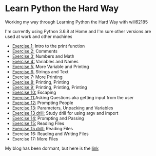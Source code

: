 # Learn Python the Hard Way
 
Working my way through Learning Python the Hard Way with will62185

I'm currently using Python 3.6.8 at Home and I'm sure other versions are used at work and other machines

* [Exercise 1:](../master/ex1.py) Intro to the print function
* [Exercise 2:](../master/ex2.py) Comments
* [Exercise 3:](../master/ex3.py) Numbers and Math
* [Exercise 4:](../master/ex4.py) Variables and Names
* [Exercise 5:](../master/ex5.py) More Variable and Printing
* [Exercise 6:](../master/ex6.py) Strings and Text
* [Exercise 7:](../master/ex7.py) More Printing
* [Exercise 8:](../master/ex8.py) Printing, Printing
* [Exercise 9:](../master/ex9.py) Printing, Printing, Printing
* [Exercise 10:](../master/ex10.py) Escaping 
* [Exercise 11:](../master/ex11.py)Asking Questions aka getting input from the user
* [Exercise 12:](../master/ex12.py) Prompting People
* [Exercise 13:](../master/ex13.py) Parameters, Unpacking and Variables
* [Exercise 13 drill:](../master/ex13drill.py) Study drill for using argv and import
* [Exercise 14:](../master/ex14.py) Prompting and Passing
* [Exercise 15:](../master/ex15.py) Reading Files
* [Exercise 15 drill:](../master/ex15drill.py) Reading Files
* Exercise 16: Reading and Writing Files
* Exercise 17: More Files


My blog has been dormant, but here is the [link](https://learningtowebdevblog.wordpress.com/)